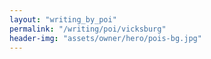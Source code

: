 ```yaml
---
layout: "writing_by_poi"
permalink: "/writing/poi/vicksburg"
header-img: "assets/owner/hero/pois-bg.jpg"
---
```


